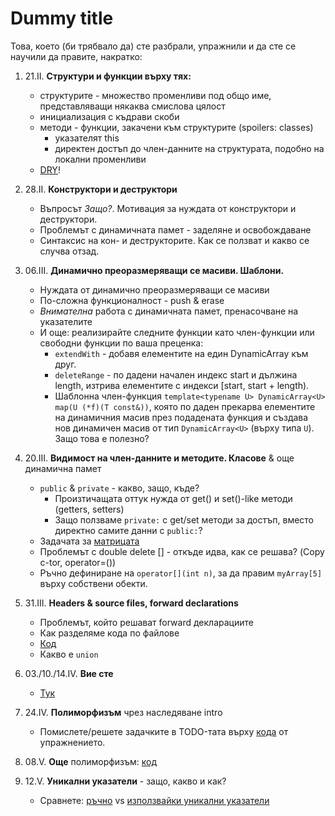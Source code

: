 # Dummy title
Това, което (би трябвало да) сте разбрали, упражнили и да сте се научили да правите, накратко:

1. 21.II. **Структури и функции върху тях:**
    - структурите - множество променливи под общо име, представляващи някаква смислова цялост
    - инициализация с къдрави скоби
    - методи - функции, закачени към структурите (spoilers: classes)
        - указателят this
        - директен достъп до член-данните на структурата, подобно на локални променливи
    - [DRY](https://en.wikipedia.org/wiki/Don%27t_repeat_yourself)!

2. 28.II. **Конструктори и деструктори**
    - Въпросът _Защо?_. Мотивация за нуждата от конструктори и деструктори.
    - Проблемът с динамичната памет - заделяне и освобождаване
    - Синтаксис на кон- и деструкторите. Как се ползват и какво се случва отзад.

3. 06.III. **Динамично преоразмеряващи се масиви. Шаблони.**
    - Нуждата от динамично преоразмеряващи се масиви
    - По-сложна функционалност - push & erase
    - _Внимателна_ работа с динамичната памет, пренасочване на указателите
    - И още: реализирайте следните функции като член-функции или свободни функции по ваша преценка:
        - `extendWith` - добавя елементите на един DynamicArray към друг.
        - `deleteRange` - по дадени начален индекс start и дължина length, изтрива елементите с индекси [start, start + length).
        - Шаблонна член-функция `template<typename U> DynamicArray<U> map(U (*f)(T const&))`, която по даден прекарва елементите на динамичния масив през подадената функция и създава нов динамичен масив от тип `DynamicArray<U>` (върху типа `U`). Защо това е полезно?

4. 20.III. **Видимост на член-данните и методите. Класове** & още динамична памет
    - `public` & `private` - какво, защо, къде?
        - Произтичащата оттук нужда от get() и set()-like методи (getters, setters)
        - Защо ползваме `private:` с get/set методи за достъп, вместо директно самите данни с `public:`?
    - Задачата за [матрицата](./04.sources/README.md)
    - Проблемът с double delete [] - откъде идва, как се решава? (Copy c-tor, operator=())
    - Ръчно дефиниране на `operator[](int n)`, за да правим `myArray[5]` върху собствени обекти.

5. 31.III. **Headers & source files, forward declarations**
    - Проблемът, който решават forward декларациите
    - Как разделяме кода по файлове
    - [Код](./05.sources)
	- Какво е `union`

6. 03./10./14.IV. **Вие сте**
    - [Тук](./06.sources)

9. 24.IV. **Полиморфизъм** чрез наследяване intro
    - Помислете/решете задачките в TODO-тата върху [кода](./09.source.cpp) от упражнението.

10. 08.V. **Още** полиморфизъм: [код](./10.source.cpp)

11. 12.V. **Уникални указатели** - защо, какво и как?
    - Сравнете: [ръчно](./11.sources/without_unique_ptr.cpp) vs [използвайки уникални указатели](./11.sources/with_unique_ptr.cpp)
